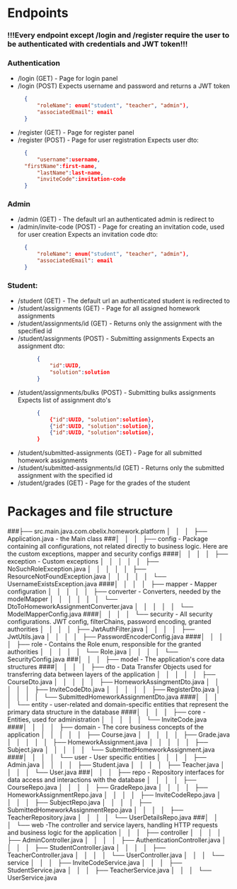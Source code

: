# Endpoints

### !!!Every endpoint except /login and /register require the user to be authenticated with credentials and JWT token!!!

### Authentication
- /login (GET) - Page for login panel
- /login (POST)
  Expects username and password and returns a JWT token
  ```json
	{
		"roleName": enum("student", "teacher", "admin"),
		"associatedEmail": email
	}
  ```
- /register (GET) - Page for register panel
- /register (POST) - Page for user registration
  Expects user dto:
  ```json
	{
		"username":username,
  	"firstName":first-name,
		"lastName":last-name,
		"inviteCode":invitation-code
	}
  ```

### Admin
- /admin (GET) - The default url an authenticated admin is redirect to
- /admin/invite-code (POST) - Page for creating an invitation code, used for user creation
  Expects an invitation code dto:
  ```json
	{
		"roleName": enum("student", "teacher", "admin"),
		"associatedEmail": email
	}
  ```

### Student:
- /student (GET) - The default url an authenticated student is redirected to
- /student/assignments (GET) - Page for all assigned homework assignments
- /student/assignments/id (GET) - Returns only the assignment with the specified id
- /student/assignments (POST) - Submitting assignments
  Expects an assignment dto:
  ```json
		{
			"id":UUID,
			"solution":solution
		}
  ```
- /student/assignments/bulks (POST) - Submitting bulks assignments
  Expects list of assignment dto's
  ```json
		{
			{"id":UUID, "solution":solution},
			{"id":UUID, "solution":solution},
			{"id":UUID, "solution":solution},
		}
  ```
- /student/submitted-assignments (GET) - Page for all submitted homework assignments
- /student/submitted-assignments/id (GET) - Returns only the submitted assignment with the specified id
- /student/grades (GET) - Page for the grades of the student

# Packages and file structure
###├── src.main.java.com.obelix.homework.platform
│   │   │                   ├── Application.java - the Main class
###│   │   │                   ├── config - Package containing all configurations, not related directly to business logic. Here are the custom exceptions, mapper and security configs
####│   │   │                   │   ├── exception - Custom exceptions
│   │   │                   │   │   ├── NoSuchRoleException.java
│   │   │                   │   │   ├── ResourceNotFoundException.java
│   │   │                   │   │   └── UsernameExistsException.java
####│   │   │                   │   ├── mapper - Mapper configuration
│   │   │                   │   │   ├── converter - Converters, needed by the modelMapper
│   │   │                   │   │   │   └── DtoToHomeworkAssignmentConverter.java
│   │   │                   │   │   └── ModelMapperConfig.java
####│   │   │                   │   └── security - All security configurations. JWT config, filterChains, password encoding, granted authorities
│   │   │                   │       ├── JwtAuthFilter.java
│   │   │                   │       ├── JwtUtils.java
│   │   │                   │       ├── PasswordEncoderConfig.java
####│   │   │                   │       ├── role - Contains the Role enum, responsible for the granted authorities
│   │   │                   │       │   └── Role.java
│   │   │                   │       └── SecurityConfig.java
###│   │   │                   ├── model - The application's core data structures
####│   │   │                   │   ├── dto - Data Transfer Objects used for transferring data between layers of the application
│   │   │                   │   │   ├── CourseDto.java
│   │   │                   │   │   ├── HomeworkAssingmentDto.java
│   │   │                   │   │   ├── InviteCodeDto.java
│   │   │                   │   │   ├── RegisterDto.java
│   │   │                   │   │   └── SubmittedHomeworkAssignmentDto.java
####│   │   │                   │   └── entity - user-related and domain-specific entities that represent the primary data structure in the database
####│   │   │                   │       ├── core - Entities, used for administration
│   │   │                   │       │   └── InviteCode.java
####│   │   │                   │       ├── domain - The core business concepts of the application
│   │   │                   │       │   ├── Course.java
│   │   │                   │       │   ├── Grade.java
│   │   │                   │       │   ├── HomeworkAssignment.java
│   │   │                   │       │   ├── Subject.java
│   │   │                   │       │   └── SubmittedHomeworkAssignment.java
####│   │   │                   │       └── user - User specific entities
│   │   │                   │           ├── Admin.java
│   │   │                   │           ├── Student.java
│   │   │                   │           ├── Teacher.java
│   │   │                   │           └── User.java
###│   │   │                   ├── repo - Repository interfaces for data access and interactions with the database
│   │   │                   │   ├── CourseRepo.java
│   │   │                   │   ├── GradeRepo.java
│   │   │                   │   ├── HomeworkAssignmentRepo.java
│   │   │                   │   ├── InviteCodeRepo.java
│   │   │                   │   ├── SubjectRepo.java
│   │   │                   │   ├── SubmittedHomeworkAssignmentRepo.java
│   │   │                   │   ├── TeacherRepository.java
│   │   │                   │   └── UserDetailsRepo.java
###│   │   │                   └── web -The controller and service layers, handling HTTP requests and business logic for the application
│   │   │                       ├── controller
│   │   │                       │   ├── AdminController.java
│   │   │                       │   ├── AuthenticationController.java
│   │   │                       │   ├── StudentController.java
│   │   │                       │   ├── TeacherController.java
│   │   │                       │   └── UserController.java
│   │   │                       └── service
│   │   │                           ├── InviteCodeService.java
│   │   │                           ├── StudentService.java
│   │   │                           ├── TeacherService.java
│   │   │                           └── UserService.java
